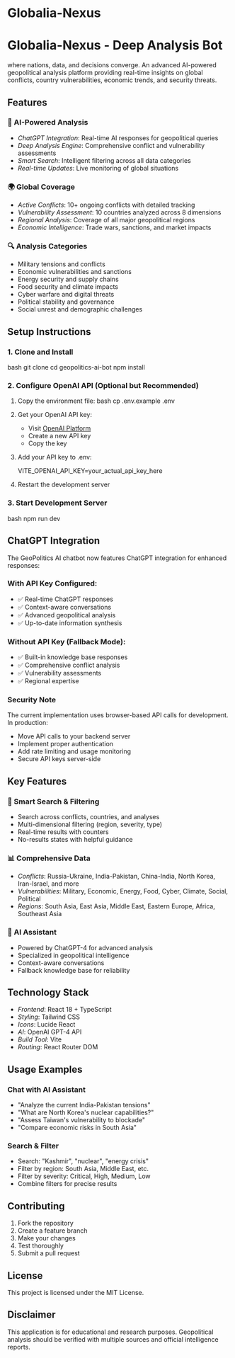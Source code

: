 # Globalia-Nexus
# Globalia-Nexus - Deep Analysis Bot
where nations, data, and decisions converge.
An advanced AI-powered geopolitical analysis platform providing real-time insights on global conflicts, country vulnerabilities, economic trends, and security threats.

## Features

### 🧠 AI-Powered Analysis
- *ChatGPT Integration*: Real-time AI responses for geopolitical queries
- *Deep Analysis Engine*: Comprehensive conflict and vulnerability assessments
- *Smart Search*: Intelligent filtering across all data categories
- *Real-time Updates*: Live monitoring of global situations

### 🌍 Global Coverage
- *Active Conflicts*: 10+ ongoing conflicts with detailed tracking
- *Vulnerability Assessment*: 10 countries analyzed across 8 dimensions
- *Regional Analysis*: Coverage of all major geopolitical regions
- *Economic Intelligence*: Trade wars, sanctions, and market impacts

### 🔍 Analysis Categories
- Military tensions and conflicts
- Economic vulnerabilities and sanctions
- Energy security and supply chains
- Food security and climate impacts
- Cyber warfare and digital threats
- Political stability and governance
- Social unrest and demographic challenges

## Setup Instructions

### 1. Clone and Install
bash
git clone <repository-url>
cd geopolitics-ai-bot
npm install


### 2. Configure OpenAI API (Optional but Recommended)
1. Copy the environment file:
   bash
   cp .env.example .env
   

2. Get your OpenAI API key:
   - Visit [OpenAI Platform](https://platform.openai.com/api-keys)
   - Create a new API key
   - Copy the key

3. Add your API key to .env:
   
   VITE_OPENAI_API_KEY=your_actual_api_key_here
   

4. Restart the development server

### 3. Start Development Server
bash
npm run dev


## ChatGPT Integration

The GeoPolitics AI chatbot now features ChatGPT integration for enhanced responses:

### With API Key Configured:
- ✅ Real-time ChatGPT responses
- ✅ Context-aware conversations
- ✅ Advanced geopolitical analysis
- ✅ Up-to-date information synthesis

### Without API Key (Fallback Mode):
- ✅ Built-in knowledge base responses
- ✅ Comprehensive conflict analysis
- ✅ Vulnerability assessments
- ✅ Regional expertise

### Security Note
The current implementation uses browser-based API calls for development. In production:
- Move API calls to your backend server
- Implement proper authentication
- Add rate limiting and usage monitoring
- Secure API keys server-side

## Key Features

### 🎯 Smart Search & Filtering
- Search across conflicts, countries, and analyses
- Multi-dimensional filtering (region, severity, type)
- Real-time results with counters
- No-results states with helpful guidance

### 📊 Comprehensive Data
- *Conflicts*: Russia-Ukraine, India-Pakistan, China-India, North Korea, Iran-Israel, and more
- *Vulnerabilities*: Military, Economic, Energy, Food, Cyber, Climate, Social, Political
- *Regions*: South Asia, East Asia, Middle East, Eastern Europe, Africa, Southeast Asia

### 🤖 AI Assistant
- Powered by ChatGPT-4 for advanced analysis
- Specialized in geopolitical intelligence
- Context-aware conversations
- Fallback knowledge base for reliability

## Technology Stack

- *Frontend*: React 18 + TypeScript
- *Styling*: Tailwind CSS
- *Icons*: Lucide React
- *AI*: OpenAI GPT-4 API
- *Build Tool*: Vite
- *Routing*: React Router DOM

## Usage Examples

### Chat with AI Assistant
- "Analyze the current India-Pakistan tensions"
- "What are North Korea's nuclear capabilities?"
- "Assess Taiwan's vulnerability to blockade"
- "Compare economic risks in South Asia"

### Search & Filter
- Search: "Kashmir", "nuclear", "energy crisis"
- Filter by region: South Asia, Middle East, etc.
- Filter by severity: Critical, High, Medium, Low
- Combine filters for precise results

## Contributing

1. Fork the repository
2. Create a feature branch
3. Make your changes
4. Test thoroughly
5. Submit a pull request

## License

This project is licensed under the MIT License.

## Disclaimer

This application is for educational and research purposes. Geopolitical analysis should be verified with multiple sources and official intelligence reports.
